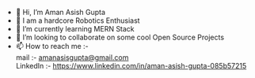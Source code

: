 - 👋 Hi, I’m Aman Asish Gupta
- 👀 I am a hardcore Robotics Enthusiast
- 🌱 I’m currently learning MERN Stack
- 💞️ I’m looking to collaborate on some cool Open Source Projects
- 📫 How to reach me :- <br>
mail :- amanasisgupta@gmail.com <br>
LinkedIn :- https://www.linkedin.com/in/aman-asish-gupta-085b57215

<!---
amanasish/amanasish is a ✨ special ✨ repository because its `README.md` (this file) appears on your GitHub profile.
You can click the Preview link to take a look at your changes.
--->
